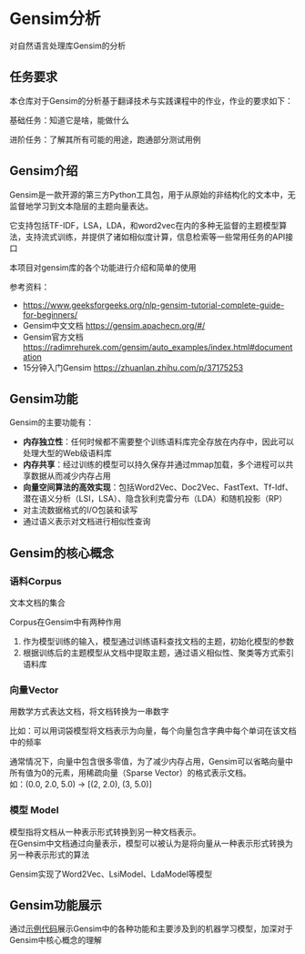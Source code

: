 # Gensim分析

对自然语言处理库Gensim的分析

## 任务要求

本仓库对于Gensim的分析基于翻译技术与实践课程中的作业，作业的要求如下：

基础任务：知道它是啥，能做什么

进阶任务：了解其所有可能的用途，跑通部分测试用例

## Gensim介绍

Gensim是一款开源的第三方Python工具包，用于从原始的非结构化的文本中，无监督地学习到文本隐层的主题向量表达。  

它支持包括TF-IDF，LSA，LDA，和word2vec在内的多种无监督的主题模型算法，支持流式训练，并提供了诸如相似度计算，信息检索等一些常用任务的API接口

本项目对gensim库的各个功能进行介绍和简单的使用

参考资料：
+ https://www.geeksforgeeks.org/nlp-gensim-tutorial-complete-guide-for-beginners/
+ Gensim中文文档 https://gensim.apachecn.org/#/
+ Gensim官方文档 https://radimrehurek.com/gensim/auto_examples/index.html#documentation
+ 15分钟入门Gensim https://zhuanlan.zhihu.com/p/37175253

## Gensim功能

Gensim的主要功能有：
+ **内存独立性**：任何时候都不需要整个训练语料库完全存放在内存中，因此可以处理大型的Web级语料库
+ **内存共享**：经过训练的模型可以持久保存并通过mmap加载，多个进程可以共享数据从而减少内存占用
+ **向量空间算法的高效实现**：包括Word2Vec、Doc2Vec、FastText、Tf-Idf、潜在语义分析（LSI，LSA）、隐含狄利克雷分布（LDA）和随机投影（RP）
+ 对主流数据格式的I/O包装和读写
+ 通过语义表示对文档进行相似性查询

## Gensim的核心概念

### 语料Corpus

文本文档的集合

Corpus在Gensim中有两种作用
1. 作为模型训练的输入，模型通过训练语料查找文档的主题，初始化模型的参数
2. 根据训练后的主题模型从文档中提取主题，通过语义相似性、聚类等方式索引语料库

### 向量Vector

用数学方式表达文档，将文档转换为一串数字  

比如：可以用词袋模型将文档表示为向量，每个向量包含字典中每个单词在该文档中的频率

通常情况下，向量中包含很多零值，为了减少内存占用，Gensim可以省略向量中所有值为0的元素，用稀疏向量（Sparse Vector）的格式表示文档。  
如：(0.0, 2.0, 5.0) -> [(2, 2.0), (3, 5.0)]

### 模型 Model

模型指将文档从一种表示形式转换到另一种文档表示。  
在Gensim中文档通过向量表示，模型可以被认为是将向量从一种表示形式转换为另一种表示形式的算法

Gensim实现了Word2Vec、LsiModel、LdaModel等模型

## Gensim功能展示

通过[示例代码](./Gensim%E5%8A%9F%E8%83%BD%E5%B1%95%E7%A4%BA.ipynb)展示Gensim中的各种功能和主要涉及到的机器学习模型，加深对于Gensim中核心概念的理解